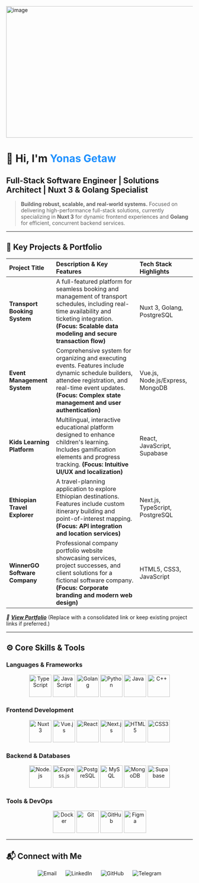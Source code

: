 <img width="1120" height="354" alt="image" src="https://github.com/user-attachments/assets/8468629d-8685-462a-959b-3f6db62dee7f" />

# 👋 Hi, I'm <span style="color:#1E90FF;">Yonas Getaw</span>
## **Full-Stack Software Engineer | Solutions Architect | Nuxt 3 & Golang Specialist**

> **Building robust, scalable, and real-world systems.** Focused on delivering high-performance full-stack solutions, currently specializing in **Nuxt 3** for dynamic frontend experiences and **Golang** for efficient, concurrent backend services.

---

## 🚀 Key Projects & Portfolio

| Project Title | Description & Key Features | Tech Stack Highlights |
| :--- | :--- | :--- |
| **Transport Booking System** | A full-featured platform for seamless booking and management of transport schedules, including real-time availability and ticketing integration. **(Focus: Scalable data modeling and secure transaction flow)** | Nuxt 3, Golang, PostgreSQL |
| **Event Management System** | Comprehensive system for organizing and executing events. Features include dynamic schedule builders, attendee registration, and real-time event updates. **(Focus: Complex state management and user authentication)** | Vue.js, Node.js/Express, MongoDB |
| **Kids Learning Platform** | Multilingual, interactive educational platform designed to enhance children's learning. Includes gamification elements and progress tracking. **(Focus: Intuitive UI/UX and localization)** | React, JavaScript, Supabase |
| **Ethiopian Travel Explorer** | A travel-planning application to explore Ethiopian destinations. Features include custom itinerary building and point-of-interest mapping. **(Focus: API integration and location services)** | Next.js, TypeScript, PostgreSQL |
| **WinnerGO Software Company** | Professional company portfolio website showcasing services, project successes, and client solutions for a fictional software company. **(Focus: Corporate branding and modern web design)** | HTML5, CSS3, JavaScript |

*🔗 **[View Portfolio](https://your-main-portfolio-site.com)*** (Replace with a consolidated link or keep existing project links if preferred.)

---

## ⚙️ Core Skills & Tools

### Languages & Frameworks
<div align="center">
<img src="https://cdn.jsdelivr.net/gh/devicons/devicon/icons/typescript/typescript-original.svg" title="TypeScript" width="60"/> 
<img src="https://cdn.jsdelivr.net/gh/devicons/devicon/icons/javascript/javascript-original.svg" title="JavaScript" width="60"/> 
<img src="https://upload.wikimedia.org/wikipedia/commons/0/05/Go_Logo_Blue.svg" title="Golang" width="60"/> 
<img src="https://cdn.jsdelivr.net/gh/devicons/devicon/icons/python/python-original.svg" title="Python" width="60"/> 
<img src="https://cdn.jsdelivr.net/gh/devicons/devicon/icons/java/java-original.svg" title="Java" width="60"/> 
<img src="https://cdn.jsdelivr.net/gh/devicons/devicon/icons/cplusplus/cplusplus-original.svg" title="C++" width="60"/> 
</div>

### Frontend Development
<div align="center">
<img src="https://cdn.jsdelivr.net/gh/devicons/devicon/icons/nuxtjs/nuxtjs-original.svg" title="Nuxt 3" width="60"/> 
<img src="https://cdn.jsdelivr.net/gh/devicons/devicon/icons/vuejs/vuejs-original.svg" title="Vue.js" width="60"/> 
<img src="https://cdn.jsdelivr.net/gh/devicons/devicon/icons/react/react-original.svg" title="React" width="60"/> 
<img src="https://cdn.jsdelivr.net/gh/devicons/devicon/icons/nextjs/nextjs-original.svg" title="Next.js" width="60"/> 
<img src="https://cdn.jsdelivr.net/gh/devicons/devicon/icons/html5/html5-original.svg" title="HTML5" width="60"/> 
<img src="https://cdn.jsdelivr.net/gh/devicons/devicon/icons/css3/css3-original.svg" title="CSS3" width="60"/> 
</div>

### Backend & Databases
<div align="center">
<img src="https://cdn.jsdelivr.net/gh/devicons/devicon/icons/nodejs/nodejs-original.svg" title="Node.js" width="60"/> 
<img src="https://cdn.jsdelivr.net/gh/devicons/devicon/icons/express/express-original.svg" title="Express.js" width="60"/> 
<img src="https://cdn.jsdelivr.net/gh/devicons/devicon/icons/postgresql/postgresql-original.svg" title="PostgreSQL" width="60"/> 
<img src="https://cdn.jsdelivr.net/gh/devicons/devicon/icons/mysql/mysql-original.svg" title="MySQL" width="60"/> 
<img src="https://cdn.jsdelivr.net/gh/devicons/devicon/icons/mongodb/mongodb-original.svg" title="MongoDB" width="60"/> 
<img src="https://cdn.jsdelivr.net/gh/devicons/devicon/icons/supabase/supabase-original.svg" title="Supabase" width="60"/> 
</div>

### Tools & DevOps
<div align="center">
<img src="https://cdn.jsdelivr.net/gh/devicons/devicon/icons/docker/docker-original.svg" title="Docker" width="60"/> 
<img src="https://cdn.jsdelivr.net/gh/devicons/devicon/icons/git/git-original.svg" title="Git" width="60"/> 
<img src="https://cdn.jsdelivr.net/gh/devicons/devicon/icons/github/github-original.svg" title="GitHub" width="60"/> 
<img src="https://cdn.jsdelivr.net/gh/devicons/devicon/icons/figma/figma-original.svg" title="Figma" width="60"/> 
</div>

---

## 📬 Connect with Me

<p align="center">
    <a href="mailto:yonasgetaw5444@gmail.com" target="_blank" style="text-decoration:none; margin: 0 10px;">
        <img src="https://img.shields.io/badge/Email-D14836?style=for-the-badge&logo=gmail&logoColor=white" alt="Email" />
    </a>
    <a href="https://linkedin.com/in/your-linkedin-profile" target="_blank" style="text-decoration:none; margin: 0 10px;">
        <img src="https://img.shields.io/badge/LinkedIn-0077B5?style=for-the-badge&logo=linkedin&logoColor=white" alt="LinkedIn" />
    </a>
    <a href="https://github.com/your-github-username" target="_blank" style="text-decoration:none; margin: 0 10px;">
        <img src="https://img.shields.io/badge/GitHub-100000?style=for-the-badge&logo=github&logoColor=white" alt="GitHub" />
    </a>
    <a href="https://t.me/@YONAA54" target="_blank" style="text-decoration:none; margin: 0 10px;">
        <img src="https://img.shields.io/badge/Telegram-26A5E4?style=for-the-badge&logo=telegram&logoColor=white" alt="Telegram" />
    </a>
</p>
